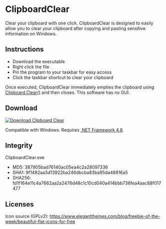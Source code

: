 # ClipboardClear
Clear your clipboard with one click. ClipboardClear is designed to easily allow you to clear your clipboard after copying and pasting sensitive information on Windows.

## Instructions

- Download the executable
- Right click the file
- Pin the program to your taskbar for easy access
- Click the taskbar shortcut to clear your clipboard

Once executed, ClipboardClear immediately empties the clipboard using [Clipboard.Clear()](https://docs.microsoft.com/en-us/dotnet/api/system.windows.forms.clipboard.clear?view=netframework-4.8) and then closes. This software has no GUI.

## Download
[![Download Clipboard Clear](https://a.fsdn.com/con/app/sf-download-button)](https://sourceforge.net/projects/clipboard-clear/files/latest/download)

Compatible with Windows. Requires [.NET Framework 4.8](https://dotnet.microsoft.com/download/dotnet-framework/net48).

## Integrity
ClipboardClear.exe

- MD5: 387905bad76140ac05ea4c2a28097336
- SHA1: 9f1482aa3d13922ba246dbcba83ba95da48916a5
- SHA256: fd1f164e11c4a7662aa2a2476d48c1c10cd040a414bbb736fea4aac88f017477

## Licenses
Icon source (GPLv2): https://www.elegantthemes.com/blog/freebie-of-the-week/beautiful-flat-icons-for-free
